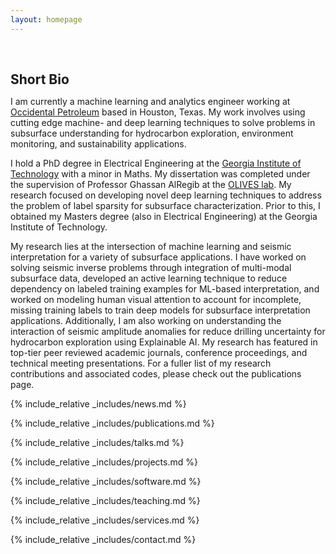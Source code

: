 ```yaml
---
layout: homepage
---
```


<h1 id="about-me"></h1>

<h2 style="margin: 60px 0px 10px;">Short Bio</h2>

I am currently a machine learning and analytics engineer working at [Occidental Petroleum](https://www.oxy.com/) based in Houston, Texas. My work involves using cutting edge machine- and deep learning techniques to solve problems in subsurface understanding for hydrocarbon exploration, environment monitoring, and sustainability applications. 

I hold a PhD degree in Electrical Engineering at the [Georgia Institute of Technology](https://ece.gatech.edu/) with a minor in Maths. My dissertation was completed under the supervision of Professor Ghassan AlRegib at the [OLIVES lab](https://ghassanalregib.info/). My research focused on developing novel deep learning techniques to address the problem of label sparsity for subsurface characterization. Prior to this, I obtained my Masters degree (also in Electrical Engineering) at the Georgia Institute of Technology.

My research lies at the intersection of machine learning and seismic interpretation for a variety of subsurface applications. I have worked on solving seismic inverse problems through integration of multi-modal subsurface data, developed an active learning technique to reduce dependency on labeled training examples for ML-based interpretation, and worked on modeling human visual attention to account for incomplete, missing training labels to train deep models for subsurface interpretation applications. Additionally, I am also working on understanding the interaction of seismic amplitude anomalies for reduce drilling uncertainty for hydrocarbon exploration using Explainable AI. My research has featured in top-tier peer reviewed academic journals, conference proceedings, and technical meeting presentations. For a fuller list of my research contributions and associated codes, please check out the publications page. 

{% include_relative _includes/news.md %}

{% include_relative _includes/publications.md %}

{% include_relative _includes/talks.md %}

{% include_relative _includes/projects.md %}

{% include_relative _includes/software.md %}

{% include_relative _includes/teaching.md %}

{% include_relative _includes/services.md %}

{% include_relative _includes/contact.md %}
